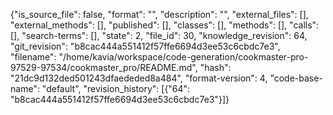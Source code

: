 {"is_source_file": false, "format": "", "description": "", "external_files": [], "external_methods": [], "published": [], "classes": [], "methods": [], "calls": [], "search-terms": [], "state": 2, "file_id": 30, "knowledge_revision": 64, "git_revision": "b8cac444a551412f57ffe6694d3ee53c6cbdc7e3", "filename": "/home/kavia/workspace/code-generation/cookmaster-pro-97529-97534/cookmaster_pro/README.md", "hash": "21dc9d132ded501243dfaededed8a484", "format-version": 4, "code-base-name": "default", "revision_history": [{"64": "b8cac444a551412f57ffe6694d3ee53c6cbdc7e3"}]}
